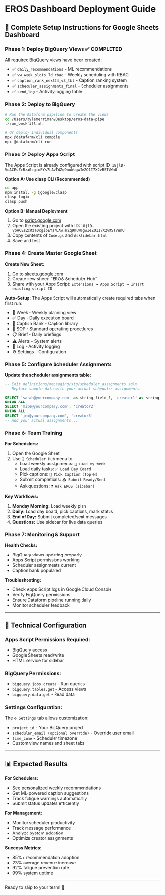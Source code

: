 # EROS Dashboard Deployment Guide

## 🚀 Complete Setup Instructions for Google Sheets Dashboard

### Phase 1: Deploy BigQuery Views ✅ COMPLETED

All required BigQuery views have been created:
- ✅ `daily_recommendations` - ML recommendations
- ✅ `vw_week_slots_7d_rbac` - Weekly scheduling with RBAC
- ✅ `caption_rank_next24_v3_tbl` - Caption ranking system
- ✅ `scheduler_assignments_final` - Scheduler assignments
- ✅ `send_log` - Activity logging table

### Phase 2: Deploy to BigQuery

```bash
# Run the Dataform pipeline to create the views
cd /Users/kylemerriman/Desktop/eros-data-pipe
./run_backfill.sh

# Or deploy individual components
npx @dataform/cli compile
npx @dataform/cli run
```

### Phase 3: Deploy Apps Script

The Apps Script is already configured with script ID: `18jlD-VoACEsZcRza0cgioEYs7LAwTWZq9muWogwIeZO1I7X2vRSTVWnU`

**Option A: Use clasp CLI (Recommended)**
```bash
cd app
npm install -g @google/clasp
clasp login
clasp push
```

**Option B: Manual Deployment**
1. Go to [script.google.com](https://script.google.com)
2. Open the existing project with ID: `18jlD-VoACEsZcRza0cgioEYs7LAwTWZq9muWogwIeZO1I7X2vRSTVWnU`
3. Copy contents of `Code.gs` and `AskSidebar.html`
4. Save and test

### Phase 4: Create Master Google Sheet

**Create New Sheet:**
1. Go to [sheets.google.com](https://sheets.google.com)
2. Create new sheet: "EROS Scheduler Hub"
3. Share with your Apps Script: `Extensions → Apps Script → Insert existing script ID`

**Auto-Setup:**
The Apps Script will automatically create required tabs when first run:
- 📅 Week - Weekly planning view
- ✅ Day - Daily execution board
- 🧠 Caption Bank - Caption library
- 📖 SOP - Standard operating procedures
- 📋 Brief - Daily briefings
- ⚠ Alerts - System alerts
- 📝 Log - Activity logging
- ⚙ Settings - Configuration

### Phase 5: Configure Scheduler Assignments

**Update the scheduler assignments table:**
```sql
-- Edit definitions/messaging/stg/scheduler_assignments.sqlx
-- Replace sample data with your actual scheduler assignments:

SELECT 'sarah@yourcompany.com' as string_field_0, 'creator1' as string_field_1
UNION ALL
SELECT 'mike@yourcompany.com', 'creator2'
UNION ALL
SELECT 'jen@yourcompany.com', 'creator3'
-- Add your actual assignments...
```

### Phase 6: Team Training

**For Schedulers:**
1. Open the Google Sheet
2. Use `🚀 Scheduler Hub` menu to:
   - Load weekly assignments: `📅 Load My Week`
   - Load daily tasks: `✅ Load Day Board`
   - Pick captions: `🧠 Pick Caption (Top-N)`
   - Submit completions: `📤 Submit Ready/Sent`
   - Ask questions: `❓ Ask EROS (sidebar)`

**Key Workflows:**
1. **Monday Morning:** Load weekly plan
2. **Daily:** Load day board, pick captions, mark status
3. **End of Day:** Submit completed/sent messages
4. **Questions:** Use sidebar for live data queries

### Phase 7: Monitoring & Support

**Health Checks:**
- BigQuery views updating properly
- Apps Script permissions working
- Scheduler assignments current
- Caption bank populated

**Troubleshooting:**
- Check Apps Script logs in Google Cloud Console
- Verify BigQuery permissions
- Ensure Dataform pipeline running daily
- Monitor scheduler feedback

---

## 🔧 Technical Configuration

### Apps Script Permissions Required:
- BigQuery access
- Google Sheets read/write
- HTML service for sidebar

### BigQuery Permissions:
- `bigquery.jobs.create` - Run queries
- `bigquery.tables.get` - Access views
- `bigquery.data.get` - Read data

### Settings Configuration:
The `⚙ Settings` tab allows customization:
- `project_id` - Your BigQuery project
- `scheduler_email (optional override)` - Override user email
- `time_zone` - Scheduler timezone
- Custom view names and sheet tabs

---

## 📊 Expected Results

**For Schedulers:**
- See personalized weekly recommendations
- Get ML-powered caption suggestions
- Track fatigue warnings automatically
- Submit status updates efficiently

**For Management:**
- Monitor scheduler productivity
- Track message performance
- Analyze system adoption
- Optimize creator assignments

**Success Metrics:**
- 85%+ recommendation adoption
- 23% average revenue increase
- 92% fatigue prevention rate
- 99% system uptime

---

Ready to ship to your team! 🎉